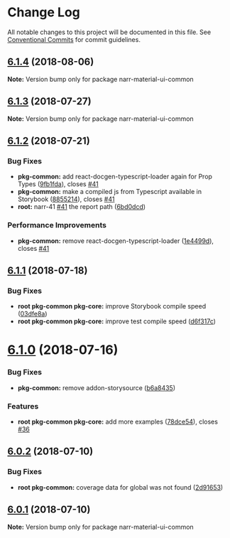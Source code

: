 # Change Log

All notable changes to this project will be documented in this file.
See [Conventional Commits](https://conventionalcommits.org) for commit guidelines.

<a name="6.1.4"></a>
## [6.1.4](https://github.com/narr/narr-material-ui/compare/narr-material-ui-common@6.1.3...narr-material-ui-common@6.1.4) (2018-08-06)




**Note:** Version bump only for package narr-material-ui-common

<a name="6.1.3"></a>
## [6.1.3](https://github.com/narr/narr-material-ui/compare/narr-material-ui-common@6.1.2...narr-material-ui-common@6.1.3) (2018-07-27)




**Note:** Version bump only for package narr-material-ui-common

<a name="6.1.2"></a>
## [6.1.2](https://github.com/narr/narr-material-ui/compare/narr-material-ui-common@6.1.1...narr-material-ui-common@6.1.2) (2018-07-21)


### Bug Fixes

* **pkg-common:** add react-docgen-typescript-loader again for Prop Types ([9fb1fda](https://github.com/narr/narr-material-ui/commit/9fb1fda)), closes [#41](https://github.com/narr/narr-material-ui/issues/41)
* **pkg-common:** make a compiled js from Typescript available in Storybook ([8855214](https://github.com/narr/narr-material-ui/commit/8855214)), closes [#41](https://github.com/narr/narr-material-ui/issues/41)
* **root:** narr-41 [#41](https://github.com/narr/narr-material-ui/issues/41) the report path ([6bd0dcd](https://github.com/narr/narr-material-ui/commit/6bd0dcd))


### Performance Improvements

* **pkg-common:** remove react-docgen-typescript-loader ([1e4499d](https://github.com/narr/narr-material-ui/commit/1e4499d)), closes [#41](https://github.com/narr/narr-material-ui/issues/41)




<a name="6.1.1"></a>
## [6.1.1](https://github.com/narr/narr-material-ui/compare/narr-material-ui-common@6.1.0...narr-material-ui-common@6.1.1) (2018-07-18)


### Bug Fixes

* **root pkg-common pkg-core:** improve Storybook compile speed ([03dfe8a](https://github.com/narr/narr-material-ui/commit/03dfe8a))
* **root pkg-common pkg-core:** improve test compile speed ([d6f317c](https://github.com/narr/narr-material-ui/commit/d6f317c))




<a name="6.1.0"></a>
# [6.1.0](https://github.com/narr/narr-material-ui/compare/narr-material-ui-common@6.0.2...narr-material-ui-common@6.1.0) (2018-07-16)


### Bug Fixes

* **pkg-common:** remove addon-storysource ([b6a8435](https://github.com/narr/narr-material-ui/commit/b6a8435))


### Features

* **root pkg-common pkg-core:** add more examples ([78dce54](https://github.com/narr/narr-material-ui/commit/78dce54)), closes [#36](https://github.com/narr/narr-material-ui/issues/36)




<a name="6.0.2"></a>
## [6.0.2](https://github.com/narr/narr-material-ui/compare/narr-material-ui-common@6.0.1...narr-material-ui-common@6.0.2) (2018-07-10)


### Bug Fixes

* **root pkg-common:** coverage data for global was not found ([2d91653](https://github.com/narr/narr-material-ui/commit/2d91653))




<a name="6.0.1"></a>
## [6.0.1](https://github.com/narr/narr-material-ui/compare/narr-material-ui-common@6.0.0...narr-material-ui-common@6.0.1) (2018-07-10)




**Note:** Version bump only for package narr-material-ui-common
